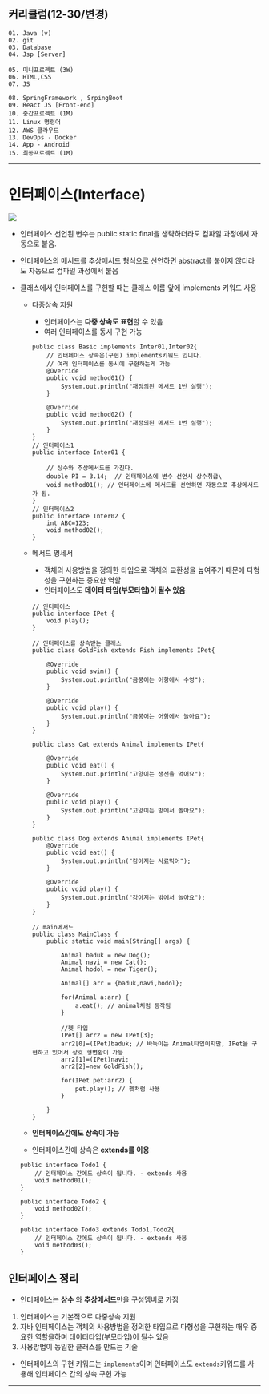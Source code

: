 ## 커리큘럼(12-30/변경)
```
01. Java (v)
02. git 
03. Database
04. Jsp [Server]

05. 미니프로젝트 (3W)
06. HTML,CSS  
07. JS

08. SpringFramework , SrpingBoot
09. React JS [Front-end]
10. 중간프로젝트 (1M)
11. Linux 명령어
12. AWS 클라우드
13. DevOps - Docker
14. App - Android
15. 최종프로젝트 (1M)
```
---
# 인터페이스(Interface)
<img src="https://buly.kr/GvmIp92"></img>
+ 인터페이스 선언된 변수는 public static final을 생략하더라도 컴파일 과정에서 자동으로 붙음.
+ 인터페이스의 메서드를 추상메서드 형식으로 선언하면 abstract를 붙이지 않더라도 자동으로 컴파일 과정에서 붙음
+ 클래스에서 인터페이스를 구현할 때는 클래스 이름 앞에 implements 키워드 사용

	+ 다중상속 지원
		+ 인터페이스는 **다중 상속도 표현**할 수 있음
		+ 여러 인터페이스를 동시 구현 가능
		```
		public class Basic implements Inter01,Inter02{
			// 인터페이스 상속은(구현) implements키워드 입니다.
			// 여러 인터페이스를 동시에 구현하는게 가능
			@Override
			public void method01() {
				System.out.println("재정의된 메서드 1번 실행");
			}

			@Override
			public void method02() {
				System.out.println("재정의된 메서드 1번 실행");
			}
		}
		// 인터페이스1
		public interface Inter01 {
		
			// 상수와 추상메서드를 가진다.
			double PI = 3.14;  // 인터페이스에 변수 선언시 상수취급\
			void method01(); // 인터페이스에 메서드를 선언하면 자동으로 추상메서드가 됨.
		}
		// 인터페이스2
		public interface Inter02 {
	 		int ABC=123;
	 		void method02();
		}
		```
	+ 메서드 명세서
		+ 객체의 사용방법을 정의한 타입으로 객체의 교환성을 높여주기 때문에 다형성을 구현하는 중요한 역할
		+ 인터페이스도 **데이터 타입(부모타입)이 될수 있음**

		```
		// 인터페이스
		public interface IPet {
			void play();
		}

		// 인터페이스를 상속받는 클래스
		public class GoldFish extends Fish implements IPet{

			@Override
			public void swim() {
				System.out.println("금붕어는 어항에서 수영");
			}

			@Override
			public void play() {
				System.out.println("금붕어는 어항에서 놀아요");
			}
		}

		public class Cat extends Animal implements IPet{

			@Override
			public void eat() {
				System.out.println("고양이는 생선을 먹어요");		
			}

			@Override
			public void play() {
				System.out.println("고양이는 방에서 놀아요");		
			}
		}

		public class Dog extends Animal implements IPet{
			@Override
			public void eat() {
				System.out.println("강아지는 사료먹어");
			}

			@Override
			public void play() {
				System.out.println("강아지는 밖에서 놀아요");
			}
		}

		// main메서드
		public class MainClass {
			public static void main(String[] args) {

				Animal baduk = new Dog();
				Animal navi = new Cat();
				Animal hodol = new Tiger();

				Animal[] arr = {baduk,navi,hodol};

				for(Animal a:arr) {
					a.eat(); // animal처럼 동작됨
				}

				//펫 타입
				IPet[] arr2 = new IPet[3];
				arr2[0]=(IPet)baduk; // 바둑이는 Animal타입이지만, IPet을 구현하고 있어서 상호 형변환이 가능
				arr2[1]=(IPet)navi;
				arr2[2]=new GoldFish();

				for(IPet pet:arr2) {
					pet.play(); // 펫처럼 사용
				}

			}
		}
		```

	+ **인터페이스간에도 상속이 가능**
	+ 인터페이스간에 상속은 **extends를 이용**
	```
	public interface Todo1 {
		// 인터페이스 간에도 상속이 됩니다. - extends 사용
		void method01();
	}

	public interface Todo2 {
		void method02();
	}

	public interface Todo3 extends Todo1,Todo2{
		// 인터페이스 간에도 상속이 됩니다. - extends 사용
		void method03();
	}

	```
## 인터페이스 정리
+ 인터페이스는 **상수** 와 **추상메서드**만을 구성멤버로 가짐

1. 인터페이스는 기본적으로 다중상속 지원
2. 자바 인터페이스는 객체의 사용방법을 정의한 타입으로 다형성을 구현하는 매우 중요한 역할을하며 데이터타입(부모타입)이 될수 있음
3. 사용방법이 동일한 클래스를 만드는 기술

+ 인터페이스의 구현 키워드는 ``implements``이며 인터페이스도 ``extends``키워드를 사용해 인터페이스 간의 상속 구현 가능

---


